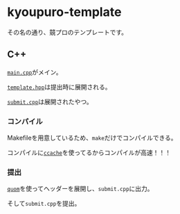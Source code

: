 # kyoupuro-template

その名の通り、竸プロのテンプレートです。

## C++

[`main.cpp`](https://github.com/taiton-k/kyoupuro-template/blob/main/c++/main.cpp)がメイン。

[`template.hpp`](https://github.com/taiton-k/kyoupuro-template/blob/main/c++/template.hpp)は提出時に展開される。

[`submit.cpp`](https://github.com/taiton-k/kyoupuro-template/blob/main/c++/template.hpp)は展開されたやつ。

### コンパイル

Makefileを用意しているため、`make`だけでコンパイルできる。

コンパイルに[`ccache`](https://github.com/ccache/ccache)を使ってるからコンパイルが高速！！！

### 提出

[`quom`](https://github.com/Viatorus/quom)を使ってヘッダーを展開し、`submit.cpp`に出力。

そして`submit.cpp`を提出。
